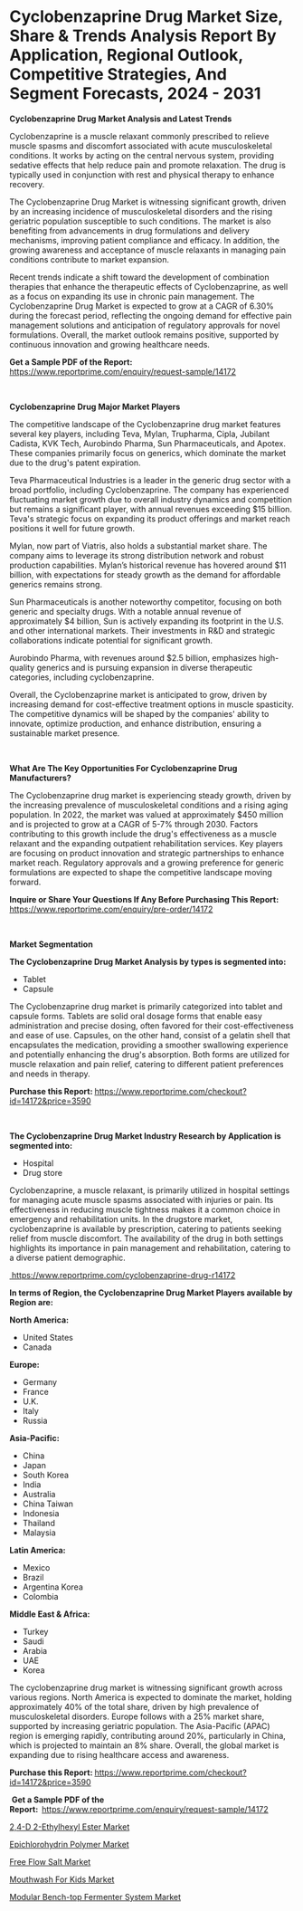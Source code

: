 <p><h1>Cyclobenzaprine Drug Market Size, Share & Trends Analysis Report By Application, Regional Outlook, Competitive Strategies, And Segment Forecasts, 2024 - 2031</h1></p><p><strong>Cyclobenzaprine Drug Market Analysis and Latest Trends</strong></p>
<p><p>Cyclobenzaprine is a muscle relaxant commonly prescribed to relieve muscle spasms and discomfort associated with acute musculoskeletal conditions. It works by acting on the central nervous system, providing sedative effects that help reduce pain and promote relaxation. The drug is typically used in conjunction with rest and physical therapy to enhance recovery.</p><p>The Cyclobenzaprine Drug Market is witnessing significant growth, driven by an increasing incidence of musculoskeletal disorders and the rising geriatric population susceptible to such conditions. The market is also benefiting from advancements in drug formulations and delivery mechanisms, improving patient compliance and efficacy. In addition, the growing awareness and acceptance of muscle relaxants in managing pain conditions contribute to market expansion.</p><p>Recent trends indicate a shift toward the development of combination therapies that enhance the therapeutic effects of Cyclobenzaprine, as well as a focus on expanding its use in chronic pain management. The Cyclobenzaprine Drug Market is expected to grow at a CAGR of 6.30% during the forecast period, reflecting the ongoing demand for effective pain management solutions and anticipation of regulatory approvals for novel formulations. Overall, the market outlook remains positive, supported by continuous innovation and growing healthcare needs.</p></p>
<p><strong>Get a Sample PDF of the Report:&nbsp;</strong> <a href="https://www.reportprime.com/enquiry/request-sample/14172">https://www.reportprime.com/enquiry/request-sample/14172</a></p>
<p>&nbsp;</p>
<p><strong>Cyclobenzaprine Drug Major Market Players</strong></p>
<p><p>The competitive landscape of the Cyclobenzaprine drug market features several key players, including Teva, Mylan, Trupharma, Cipla, Jubilant Cadista, KVK Tech, Aurobindo Pharma, Sun Pharmaceuticals, and Apotex. These companies primarily focus on generics, which dominate the market due to the drug's patent expiration.</p><p>Teva Pharmaceutical Industries is a leader in the generic drug sector with a broad portfolio, including Cyclobenzaprine. The company has experienced fluctuating market growth due to overall industry dynamics and competition but remains a significant player, with annual revenues exceeding $15 billion. Teva's strategic focus on expanding its product offerings and market reach positions it well for future growth.</p><p>Mylan, now part of Viatris, also holds a substantial market share. The company aims to leverage its strong distribution network and robust production capabilities. Mylan’s historical revenue has hovered around $11 billion, with expectations for steady growth as the demand for affordable generics remains strong.</p><p>Sun Pharmaceuticals is another noteworthy competitor, focusing on both generic and specialty drugs. With a notable annual revenue of approximately $4 billion, Sun is actively expanding its footprint in the U.S. and other international markets. Their investments in R&D and strategic collaborations indicate potential for significant growth.</p><p>Aurobindo Pharma, with revenues around $2.5 billion, emphasizes high-quality generics and is pursuing expansion in diverse therapeutic categories, including cyclobenzaprine.</p><p>Overall, the Cyclobenzaprine market is anticipated to grow, driven by increasing demand for cost-effective treatment options in muscle spasticity. The competitive dynamics will be shaped by the companies' ability to innovate, optimize production, and enhance distribution, ensuring a sustainable market presence.</p></p>
<p>&nbsp;</p>
<p><strong>What Are The Key Opportunities For Cyclobenzaprine Drug Manufacturers?</strong></p>
<p><p>The Cyclobenzaprine drug market is experiencing steady growth, driven by the increasing prevalence of musculoskeletal conditions and a rising aging population. In 2022, the market was valued at approximately $450 million and is projected to grow at a CAGR of 5-7% through 2030. Factors contributing to this growth include the drug's effectiveness as a muscle relaxant and the expanding outpatient rehabilitation services. Key players are focusing on product innovation and strategic partnerships to enhance market reach. Regulatory approvals and a growing preference for generic formulations are expected to shape the competitive landscape moving forward.</p></p>
<p><strong>Inquire or Share Your Questions If Any Before Purchasing This Report:</strong> <a href="https://www.reportprime.com/enquiry/pre-order/14172">https://www.reportprime.com/enquiry/pre-order/14172</a></p>
<p>&nbsp;</p>
<p><strong>Market Segmentation</strong></p>
<p><strong>The Cyclobenzaprine Drug Market Analysis by types is segmented into:</strong></p>
<p><ul><li>Tablet</li><li>Capsule</li></ul></p>
<p><p>The Cyclobenzaprine drug market is primarily categorized into tablet and capsule forms. Tablets are solid oral dosage forms that enable easy administration and precise dosing, often favored for their cost-effectiveness and ease of use. Capsules, on the other hand, consist of a gelatin shell that encapsulates the medication, providing a smoother swallowing experience and potentially enhancing the drug's absorption. Both forms are utilized for muscle relaxation and pain relief, catering to different patient preferences and needs in therapy.</p></p>
<p><strong>Purchase this Report:&nbsp;</strong><a href="https://www.reportprime.com/checkout?id=14172&price=3590">https://www.reportprime.com/checkout?id=14172&price=3590</a></p>
<p>&nbsp;</p>
<p><strong>The Cyclobenzaprine Drug Market Industry Research by Application is segmented into:</strong></p>
<p><ul><li>Hospital</li><li>Drug store</li></ul></p>
<p><p>Cyclobenzaprine, a muscle relaxant, is primarily utilized in hospital settings for managing acute muscle spasms associated with injuries or pain. Its effectiveness in reducing muscle tightness makes it a common choice in emergency and rehabilitation units. In the drugstore market, cyclobenzaprine is available by prescription, catering to patients seeking relief from muscle discomfort. The availability of the drug in both settings highlights its importance in pain management and rehabilitation, catering to a diverse patient demographic.</p></p>
<p><a href="https://www.reportprime.com/cyclobenzaprine-drug-r14172">&nbsp;https://www.reportprime.com/cyclobenzaprine-drug-r14172</a></p>
<p><strong>In terms of Region, the Cyclobenzaprine Drug Market Players available by Region are:</strong></p>
<p>
    <p> <strong> North America: </strong>
        <ul>
            <li>United States</li>
            <li>Canada</li>
        </ul>
        </p> 
    <p> <strong> Europe: </strong>
        <ul>
            <li>Germany</li>
            <li>France</li>
            <li>U.K.</li>
            <li>Italy</li>
            <li>Russia</li>
        </ul>
        </p> 
    <p> <strong> Asia-Pacific: </strong>
        <ul>
            <li>China</li>
            <li>Japan</li>
            <li>South Korea</li>
            <li>India</li>
            <li>Australia</li>
            <li>China Taiwan</li>
            <li>Indonesia</li>
            <li>Thailand</li>
            <li>Malaysia</li>
        </ul>
        </p> 
    <p> <strong> Latin America: </strong>
        <ul>
            <li>Mexico</li>
            <li>Brazil</li>
            <li>Argentina Korea</li>
            <li>Colombia</li>
        </ul>
        </p> 
    <p> <strong> Middle East & Africa: </strong>
        <ul>
            <li>Turkey</li>
            <li>Saudi</li>
            <li>Arabia</li>
            <li>UAE</li>
            <li>Korea</li>
        </ul>
    </p>
    </p>
<p><p>The cyclobenzaprine drug market is witnessing significant growth across various regions. North America is expected to dominate the market, holding approximately 40% of the total share, driven by high prevalence of musculoskeletal disorders. Europe follows with a 25% market share, supported by increasing geriatric population. The Asia-Pacific (APAC) region is emerging rapidly, contributing around 20%, particularly in China, which is projected to maintain an 8% share. Overall, the global market is expanding due to rising healthcare access and awareness.</p></p>
<p><strong>Purchase this Report: </strong><a href="https://www.reportprime.com/checkout?id=14172&price=3590">https://www.reportprime.com/checkout?id=14172&price=3590</a></p>
<p>&nbsp;<strong>Get a Sample PDF of the Report:&nbsp;&nbsp;</strong><a href="https://www.reportprime.com/enquiry/request-sample/14172">https://www.reportprime.com/enquiry/request-sample/14172</a></p>
<p><strong></strong></p>
<p><p><a href="https://issuu.com/reportprime-2/docs/24-d-2-ethylhexyl-ester-market-size_87b766cd3759ad">2,4-D 2-Ethylhexyl Ester Market</a></p><p><a href="https://www.linkedin.com/pulse/global-epichlorohydrin-polymer-market-size-expected-bppke?trackingId=wdMJ%2BBNaTdGbUYLBkYkAaw%3D%3D">Epichlorohydrin Polymer Market</a></p><p><a href="https://issuu.com/reportprime-2/docs/free-flow-salt-market-size-2030.ppt_93c2997465af81">Free Flow Salt Market</a></p><p><a href="https://medium.com/@nedaaracarrol/the-mouthwash-for-kids-market-report-analyzes-important-operational-and-performance-data-so-one-a4bd279b36db">Mouthwash For Kids Market</a></p><p><a href="https://medium.com/@nedaaracarrol/the-modular-bench-top-fermenter-system-market-has-witnessed-significant-growth-in-recent-years-25a25ba6ddcd">Modular Bench-top Fermenter System Market</a></p></p>